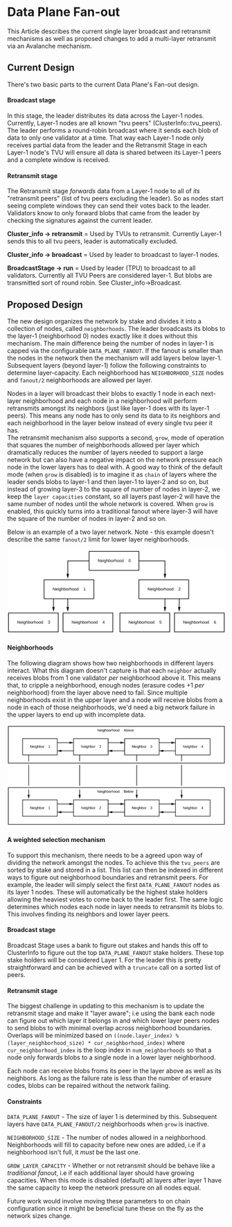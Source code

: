 # Data Plane Fan-out 

This Article describes the current single layer broadcast and retransmit mechanisms as well as proposed changes to add a multi-layer retransmit via an Avalanche mechanism.

## Current Design
There's two basic parts to the current Data Plane's Fan-out design. 

#### Broadcast stage
In this stage, the leader distributes its data across the Layer-1 nodes. Currently, Layer-1 nodes are all known "tvu peers" (ClusterInfo::tvu_peers). 
The leader performs a round-robin broadcast where it sends each blob of data to only one validator at a time. That way each Layer-1 node only receives partial data from the leader and 
the Retransmit Stage in each Layer-1 node's TVU will ensure all data is shared between its Layer-1 peers and a complete window is received.    

#### Retransmit stage  
The Retransmit stage *forwards* data from a Layer-1 node to all of _its_ "retransmit peers" (list of tvu peers excluding the leader). So as nodes start seeing complete windows they can send their votes back to the leader.
Validators know to only forward blobs that came from the leader by checking the signatures against the current leader.   

**Cluster_info -> retransmit** = Used by TVUs to retransmit. Currently Layer-1 sends this to all tvu peers, leader is automatically excluded.

**Cluster_info -> broadcast** = Used by leader to broadcast to layer-1 nodes. 

**BroadcastStage -> run** = Used by leader (TPU) to broadcast to all validators. Currently all TVU Peers are considered layer-1. But blobs are transmitted sort of round robin. See Cluster_info->Broadcast. 

## Proposed Design

The new design organizes the network by stake and divides it into a collection of nodes, called `neighborhoods`. 
The leader broadcasts its blobs to the layer-1 (neighborhood 0) nodes exactly like it does without this mechanism. The main difference being the number of nodes in layer-1 is capped via the configurable `DATA_PLANE_FANOUT`. If the fanout is smaller than the nodes in the network then the mechanism will add layers below layer-1. Subsequent layers (beyond layer-1) follow the following constraints to determine layer-capacity. 
Each neighborhood has `NEIGHBORHOOD_SIZE` nodes and `fanout/2` neighborhoods are allowed per layer. 

Nodes in a layer will broadcast their blobs to exactly 1 node in each next-layer neighborhood and each node in a neighborhood will perform retransmits amongst its neighbors (just like layer-1 does with its layer-1 peers).
This means any node has to only send its data to its neighbors and each neighborhood in the layer below instead of every single tvu peer it has.  
The retransmit mechanism also supports a second, `grow`,  mode of operation that squares the number of neighborhoods allowed per layer which dramatically reduces the number of layers needed to support a large network but can also have a negative impact on the network pressure each node in the lower layers has to deal with.
A good way to think of the default mode (when `grow` is disabled) is to imagine it as `chain` of layers where the leader sends blobs to layer-1 and then layer-1 to layer-2 and so on, but instead of growing layer-3 to the square of number of nodes in layer-2, we keep the `layer capacities` constant, so all layers past layer-2 will have the same number of nodes until the whole network is covered. When `grow` is enabled, this 
quickly turns into a traditional fanout where layer-3 will have the square of the number of nodes in layer-2 and so on.    

Below is an example of a two layer network. Note - this example doesn't describe the same `fanout/2` limit for lower layer neighborhoods.

<img alt="Two layer network" src="img/data-plane.svg" class="center"/>

#### Neighborhoods

The following diagram shows how two neighborhoods in different layers interact. What this diagram doesn't capture
is that each `neighbor` actually receives blobs from 1 one validator _per_ neighborhood above it. This means that, to cripple a neighborhood, enough nodes (erasure codes +1 _per_ neighborhood) from the layer above need to fail. 
Since multiple neighborhoods exist in the upper layer and a node will receive blobs from a node in each of those neighborhoods, we'd need a big network failure in the upper layers to end up with incomplete data.
 
<img alt="Inner workings of a neighborhood" src="img/data-plane-neighborhood.svg" class="center"/>
               
#### A weighted selection mechanism
To support this mechanism, there needs to be a agreed upon way of dividing the network amongst the nodes. To achieve this the `tvu_peers` are sorted by stake and stored in a list. This list can then be indexed in different ways to figure out neighborhood boundaries and retransmit peers.
For example, the leader will simply select the first `DATA_PLANE_FANOUT` nodes as its layer 1 nodes. These will automatically be the highest stake holders allowing the heaviest votes to come back to the leader first. 
The same logic determines which nodes each node in layer needs to retransmit its blobs to. This involves finding its neighbors and lower layer peers.    
 
#### Broadcast stage
Broadcast Stage uses a bank to figure out stakes and hands this off to ClusterInfo to figure out the top `DATA_PLANE_FANOUT` stake holders. 
These top stake holders will be considered Layer 1. For the leader this is pretty straightforward and can be achieved with a `truncate` call on a sorted list of peers. 

#### Retransmit stage
The biggest challenge in updating to this mechanism is to update the retransmit stage and make it "layer aware"; i.e using the bank each node can figure out which layer it belongs in and which lower layer peers nodes to send blobs to with minimal overlap across neighborhood boundaries. 
Overlaps will be minimized based on `((node.layer_index) % (layer_neighborhood_size) * cur_neighborhood_index)` where `cur_neighborhood_index` is the loop index in `num_neighborhoods` so that a node only forwards blobs to a single node in a lower layer neighborhood. 

Each node can receive blobs froms its peer in the layer above as well as its neighbors. As long as the failure rate is less than the number of erasure codes, blobs can be repaired without the network failing. 

#### Constraints
`DATA_PLANE_FANOUT` - The size of layer 1 is determined by this. Subsequent layers have `DATA_PLANE_FANOUT/2` neighborhoods when `grow` is inactive.  

`NEIGHBORHOOD_SIZE` - The number of nodes allowed in a neighborhood. Neighborhoods will fill to capacity before new ones are added, i.e if a neighborhood isn't full, it _must_ be the last one.

`GROW_LAYER_CAPACITY` - Whether or not retransmit should be behave like a _traditional fanout_, i.e if each additional layer should have growing capacities. When this mode is disabled (default) all layers after layer 1 have the same capacity to keep the network pressure on all nodes equal.

Future work would involve moving these parameters to on chain configuration since it might be beneficial tune these on the fly as the network sizes change.  
   
